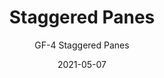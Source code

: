 ---
image_primary: "img/GF+4+Staggered+Panes+Art.jpg"
image_secondary: "img/GF+Staggered+Panes+Interior.jpg"
subtitle: "GF-4 Staggered Panes"
tags: 
  - "Wall Coverings"
title: "Staggered Panes"
href: "https://www.areaenvironments.com/order/ed-6-east-hennepin-axafw-lxan5-yrej3"
designer: "Gabe Fonorow"
category: "Wall Coverings"
manufacturer: "Area Environments"
slug: "/manufacturers/area-environments/wall-coverings/gabe-fonorow-staggered-panes"
date: "2021-05-07"
---